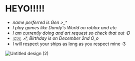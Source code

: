 # HEYO!!!!!
- *name perferred is Gen >_^*
- *I play games like Dandy's World on roblox and etc*
- *I am currently doing and art request so check that out :D*
- *🇨🇦, ♐, Birthday is on December 2nd O_o*
- I will respect your ships as long as you respect mine :3
  
![Untitled design (2)](https://github.com/user-attachments/assets/fce181f5-7117-47d0-9487-a638dcfc358b)
